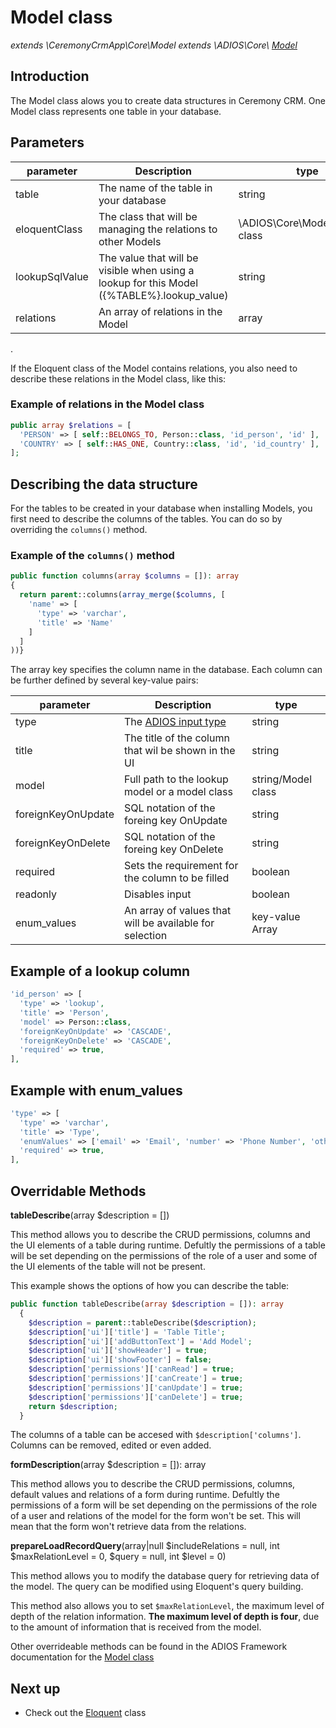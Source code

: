# Model class

_extends \CeremonyCrmApp\Core\Model extends \ADIOS\Core\ [Model](adios/model)_

## Introduction

The Model class alows you to create data structures in Ceremony CRM. One Model class represents one table in your database.

## Parameters

| parameter      | Description                                                                                  | type                             |
| -------------- | -------------------------------------------------------------------------------------------- | -------------------------------- |
| table          | The name of the table in your database                                                       | string                           |
| eloquentClass  | The class that will be managing the relations to other Models                                | \ADIOS\Core\Model\Eloquent class |
| lookupSqlValue | The value that will be visible when using a lookup for this Model ({\%TABLE\%}.lookup_value) | string                           |
| relations      | An array of relations in the Model                                                           | array                            |

.

If the Eloquent class of the Model contains relations, you also need to describe these relations in the Model class, like this:

### Example of relations in the Model class

```php
public array $relations = [
  'PERSON' => [ self::BELONGS_TO, Person::class, 'id_person', 'id' ],
  'COUNTRY' => [ self::HAS_ONE, Country::class, 'id', 'id_country' ],
];
```

## Describing the data structure

For the tables to be created in your database when installing Models, you first need to describe the columns of the tables. You can do so by overriding the `columns()` method.

### Example of the `columns()` method

```php
public function columns(array $columns = []): array
{
  return parent::columns(array_merge($columns, [
    'name' => [
      'type' => 'varchar',
      'title' => 'Name'
    ]
  ]
))}
```

The array key specifies the column name in the database. Each column can be further defined by several key-value pairs:

| parameter          | Description                                             | type               |
| ------------------ | ------------------------------------------------------- | ------------------ |
| type               | The [ADIOS input type](adios)                           | string             |
| title              | The title of the column that wil be shown in the UI     | string             |
| model              | Full path to the lookup model or a model class          | string/Model class |
| foreignKeyOnUpdate | SQL notation of the foreing key OnUpdate                | string             |
| foreignKeyOnDelete | SQL notation of the foreing key OnDelete                | string             |
| required           | Sets the requirement for the column to be filled        | boolean            |
| readonly           | Disables input                                          | boolean            |
| enum_values        | An array of values that will be available for selection | key-value Array    |

## Example of a lookup column

```php
'id_person' => [
  'type' => 'lookup',
  'title' => 'Person',
  'model' => Person::class,
  'foreignKeyOnUpdate' => 'CASCADE',
  'foreignKeyOnDelete' => 'CASCADE',
  'required' => true,
],
```

## Example with enum_values

```php
'type' => [
  'type' => 'varchar',
  'title' => 'Type',
  'enumValues' => ['email' => 'Email', 'number' => 'Phone Number', 'other' => 'Other'],
  'required' => true,
],
```

## Overridable Methods

**tableDescribe**(array $description = [])

This method allows you to describe the CRUD permissions, columns and the UI elements of a table during runtime.
Defultly the permissions of a table will be set depending on the permissions of the role of a user and some of the UI elements of the table will not be present.

This example shows the options of how you can describe the table:

```php
public function tableDescribe(array $description = []): array
  {
    $description = parent::tableDescribe($description);
    $description['ui']['title'] = 'Table Title';
    $description['ui']['addButtonText'] = 'Add Model';
    $description['ui']['showHeader'] = true;
    $description['ui']['showFooter'] = false;
    $description['permissions']['canRead'] = true;
    $description['permissions']['canCreate'] = true;
    $description['permissions']['canUpdate'] = true;
    $description['permissions']['canDelete'] = true;
    return $description;
  }
```

The columns of a table can be accesed with `$description['columns']`. Columns can be removed, edited or even added.

**formDescription**(array $description = []): array

This method allows you to describe the CRUD permissions, columns, default values and relations of a form during runtime.
Defultly the permissions of a form will be set depending on the permissions of the role of a user and relations of the model for the form won't be set. This will mean that the form won't retrieve data from the relations.

**prepareLoadRecordQuery**(array|null $includeRelations = null, int $maxRelationLevel = 0, $query = null, int $level = 0)

This method allows you to modify the database query for retrieving data of the model. The query can be modified using Eloquent's query building.

This method also allows you to set `$maxRelationLevel`, the maximum level of depth of the relation information. **The maximum level of depth is four**, due to the amount of information that is received from the model.

Other overrideable methods can be found in the ADIOS Framework documentation for the [Model class](adios/model)

## Next up

- Check out the [Eloquent](eloquent) class
